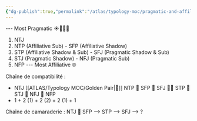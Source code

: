 ```yaml
---
{"dg-publish":true,"permalink":"/atlas/typology-moc/pragmatic-and-affiliative/","created":"2023-01-20T11:10:18.367+01:00","updated":"2023-01-20T12:07:30.807+01:00"}
---
```



--- Most Pragmatic ☀️🗽🔅🔆
1. NTJ 
2. NTP (Affiliative Sub) - SFP (Affiliative Shadow)
3. STP (Affiliative Shadow & Sub) - SFJ (Pragmatic Shadow & Sub)
4. STJ (Pragmatic Shadow) - NFJ (Pragmatic Sub)
5. NFP
--- Most Affiliative 🌐

Chaîne de compatibilité : 
- NTJ [[ATLAS/Typology MOC/Golden Pair\|🥇]] NTP 🥉 SFP 🥇 SFJ 👨‍🏫 STP 🥇 STJ 🥉 NFJ 🥇 NFP
- 1 + 2 (1) + 2 (2) + 2 (1) + 1

Chaîne de camaraderie : 
NTJ 👊 SFP --> STP --> SFJ --> ? 